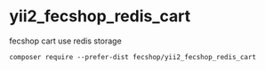 # yii2_fecshop_redis_cart
fecshop cart use redis storage

```
composer require --prefer-dist fecshop/yii2_fecshop_redis_cart  
```
